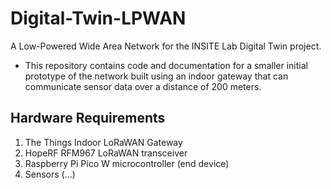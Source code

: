 # Digital-Twin-LPWAN
A Low-Powered Wide Area Network for the INSITE Lab Digital Twin project.
 - This repository contains code and documentation for a smaller initial prototype of the network built using an indoor gateway that can communicate sensor data over a distance of 200 meters.

## Hardware Requirements
1. The Things Indoor LoRaWAN Gateway
2. HopeRF RFM967 LoRaWAN transceiver
3. Raspberry Pi Pico W microcontroller (end device)
4. Sensors (...)